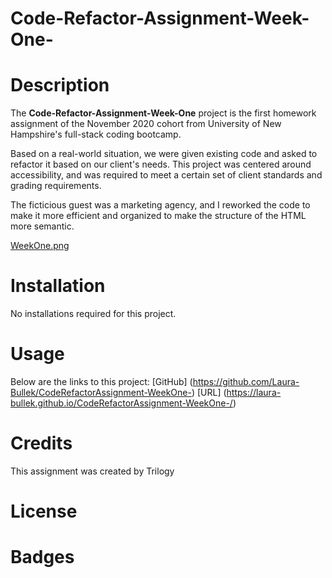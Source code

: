 # Code-Refactor-Assignment-Week-One-

# Description
The **Code-Refactor-Assignment-Week-One** project is the first homework assignment of the November 2020 cohort from University of New Hampshire's full-stack coding bootcamp. 

Based on a real-world situation, we were given existing code and asked to refactor it based on our client's needs. This project was centered around accessibility, and was required to meet a certain set of client standards and grading requirements.

The ficticious guest was a marketing agency, and I reworked the code to make it more efficient and organized to make the structure of the HTML more semantic.

[WeekOne.png](https://postimg.cc/Y4xCNh0N)
# Installation
No installations required for this project.
# Usage
Below are the links to this project:
[GitHub] (https://github.com/Laura-Bullek/CodeRefactorAssignment-WeekOne-)
[URL] (https://laura-bullek.github.io/CodeRefactorAssignment-WeekOne-/)
# Credits
This assignment was created by Trilogy 
# License
# Badges
